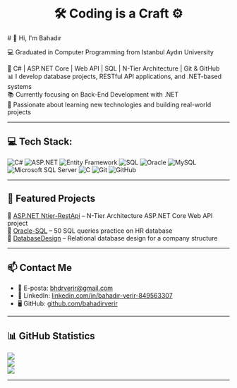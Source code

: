<h1 align="center">🛠️ Coding is a Craft ⚙️</h1>
# 👋 Hi, I'm Bahadır  

  
  
💻 Graduated in Computer Programming from Istanbul Aydın University   

🚀 C# | ASP.NET Core | Web API | SQL | N-Tier Architecture | Git & GitHub   
📊 I develop database projects, RESTful API applications, and .NET-based systems   
📚 Currently focusing on Back-End Development with .NET  
🌱 Passionate about learning new technologies and building real-world projects  

---

## 💻 Tech Stack:
![C#](https://img.shields.io/badge/C%23-%23239120.svg?style=for-the-badge&logo=c-sharp&logoColor=white)
![ASP.NET](https://img.shields.io/badge/ASP.NET-512BD4?style=for-the-badge&logo=.net&logoColor=white)
![Entity Framework](https://img.shields.io/badge/Entity%20Framework-%23007ACC.svg?style=for-the-badge&logo=.net&logoColor=white)
![SQL](https://img.shields.io/badge/SQL-025E8C?style=for-the-badge&logo=oracle&logoColor=white)
![Oracle](https://img.shields.io/badge/Oracle-F80000?style=for-the-badge&logo=oracle&logoColor=white)
![MySQL](https://img.shields.io/badge/MySQL-4479A1?style=for-the-badge&logo=mysql&logoColor=white)
![Microsoft SQL Server](https://img.shields.io/badge/Microsoft_SQL_Server-CC2927?style=for-the-badge&logo=microsoft-sql-server&logoColor=white)
![C](https://img.shields.io/badge/C-%2300599C.svg?style=for-the-badge&logo=c&logoColor=white)
![Git](https://img.shields.io/badge/Git-F05032?style=for-the-badge&logo=git&logoColor=white)
![GitHub](https://img.shields.io/badge/GitHub-181717?style=for-the-badge&logo=github&logoColor=white)

---

## 📂 Featured Projects

🔹 [ASP.NET Ntier-RestApi](https://github.com/bahadirverir/Ntier-RestApi) – N-Tier Architecture ASP.NET Core Web API project  
🔹 [Oracle-SQL](https://github.com/bahadirverir/Oracle-SQL-50-Soruda) – 50 SQL queries practice on HR database  
🔹 [DatabaseDesign](https://github.com/bahadirverir/CompanyDatabaseDesign) – Relational database design for a company structure  


---

## 📫 Contact Me

- 📧 E-posta: bhdrverir@gmail.com  
- 💼 LinkedIn: [linkedin.com/in/bahadır-verir-849563307](https://www.linkedin.com/in/bahadır-verir-849563307)  
- 🖥️ GitHub: [github.com/bahadirverir](https://github.com/bahadirverir)

---

## 📊 GitHub Statistics

![](https://github-readme-stats.vercel.app/api?username=bahadirverir&theme=dark&hide_border=false&include_all_commits=true&count_private=true)  
![](https://github-readme-streak-stats.herokuapp.com/?user=bahadirverir&theme=dark&hide_border=false)  
![](https://github-readme-stats.vercel.app/api/top-langs/?username=bahadirverir&theme=dark&hide_border=false&layout=compact)

---
